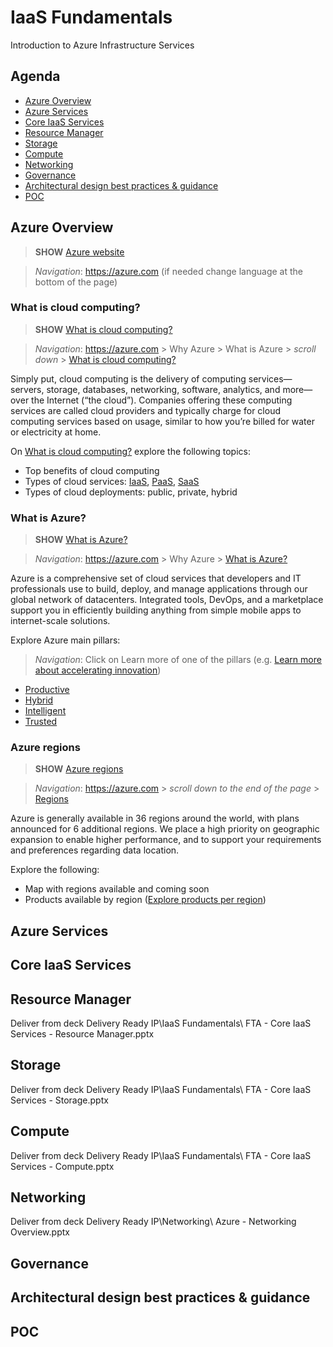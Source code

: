 # IaaS Fundamentals
Introduction to Azure Infrastructure Services

## Agenda
* [Azure Overview](#azure-overview)
* [Azure Services](#azure-services)
* [Core IaaS Services](#core-iaas-services)
* [Resource Manager](#resource-manager)
* [Storage](#storage)
* [Compute](#compute)
* [Networking](#networking)
* [Governance](#governance)
* [Architectural design best practices & guidance](#architectural-design-best-practices-guidance)
* [POC](#poc)

## Azure Overview

> **SHOW** [Azure website](https://azure.microsoft.com/en-us/)

> *Navigation*: https://azure.com (if needed change language at the bottom of the page)


### What is cloud computing?

> **SHOW** [What is cloud computing?](https://azure.microsoft.com/en-us/overview/what-is-cloud-computing/)

> *Navigation*: https://azure.com > Why Azure > What is Azure > *scroll down* > [What is cloud computing?](https://azure.microsoft.com/en-us/overview/what-is-cloud-computing/)

Simply put, cloud computing is the delivery of computing services—servers, storage, databases, networking, software, analytics, and more—over the Internet (“the cloud”). Companies offering these computing services are called cloud providers and typically charge for cloud computing services based on usage, similar to how you’re billed for water or electricity at home.

On [What is cloud computing?](https://azure.microsoft.com/en-us/overview/what-is-cloud-computing/) explore the following topics:
* Top benefits of cloud computing
* Types of cloud services: [IaaS](https://azure.microsoft.com/en-us/overview/what-is-iaas/), [PaaS](https://azure.microsoft.com/en-us/overview/what-is-paas/), [SaaS](https://azure.microsoft.com/en-us/overview/what-is-saas/)
* Types of cloud deployments: public, private, hybrid


### What is Azure?

> **SHOW** [What is Azure?](https://azure.microsoft.com/en-us/overview/what-is-azure/) 

> *Navigation*: https://azure.com > Why Azure > [What is Azure?](https://azure.microsoft.com/en-us/overview/what-is-azure/) 

Azure is a comprehensive set of cloud services that developers and IT professionals use to build, deploy, and manage applications through our global network of datacenters. Integrated tools, DevOps, and a marketplace support you in efficiently building anything from simple mobile apps to internet-scale solutions.

Explore Azure main pillars:
> *Navigation*: Click on Learn more of one of the pillars (e.g. [Learn more about accelerating innovation](https://azure.microsoft.com/en-us/overview/productivity/))
* [Productive](https://azure.microsoft.com/en-us/overview/productivity/)
* [Hybrid](https://azure.microsoft.com/en-us/overview/hybrid-cloud/)
* [Intelligent](https://azure.microsoft.com/en-us/overview/intelligent/)
* [Trusted](https://azure.microsoft.com/en-us/overview/trusted-cloud/)


### Azure regions

> **SHOW** [Azure regions](https://azure.microsoft.com/en-us/regions/) 

> *Navigation*: https://azure.com > *scroll down to the end of the page* > [Regions](https://azure.microsoft.com/en-us/regions/) 

Azure is generally available in 36 regions around the world, with plans announced for 6 additional regions. We place a high priority on geographic expansion to enable higher performance, and to support your requirements and preferences regarding data location.

Explore the following:
* Map with regions available and coming soon
* Products available by region ([Explore products per region](https://azure.microsoft.com/en-us/regions/))

## Azure Services


## Core IaaS Services


## Resource Manager

Deliver from deck Delivery Ready IP\IaaS Fundamentals\ FTA - Core IaaS Services - Resource Manager.pptx


## Storage 

Deliver from deck Delivery Ready IP\IaaS Fundamentals\ FTA - Core IaaS Services - Storage.pptx


## Compute

Deliver from deck Delivery Ready IP\IaaS Fundamentals\ FTA - Core IaaS Services - Compute.pptx


## Networking

Deliver from deck Delivery Ready IP\Networking\ Azure - Networking Overview.pptx


## Governance

## Architectural design best practices & guidance

## POC
